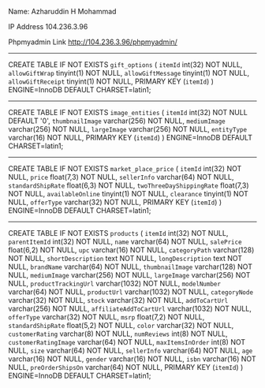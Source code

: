 
Name:
Azharuddin H Mohammad

IP Address
104.236.3.96

Phpmyadmin Link
http://104.236.3.96/phpmyadmin/

***************************************************************

CREATE TABLE IF NOT EXISTS `gift_options` (
  `itemId` int(32) NOT NULL,
  `allowGiftWrap` tinyint(1) NOT NULL,
  `allowGiftMessage` tinyint(1) NOT NULL,
  `allowGiftReceipt` tinyint(1) NOT NULL,
  PRIMARY KEY (`itemId`)
) ENGINE=InnoDB DEFAULT CHARSET=latin1;
***************************************************************

CREATE TABLE IF NOT EXISTS `image_entities` (
  `itemId` int(32) NOT NULL DEFAULT '0',
  `thumbnailImage` varchar(256) NOT NULL,
  `mediumImage` varchar(256) NOT NULL,
  `largeImage` varchar(256) NOT NULL,
  `entityType` varchar(16) NOT NULL,
  PRIMARY KEY (`itemId`)
) ENGINE=InnoDB DEFAULT CHARSET=latin1;
***************************************************************

CREATE TABLE IF NOT EXISTS `market_place_price` (
  `itemId` int(32) NOT NULL,
  `price` float(7,3) NOT NULL,
  `sellerInfo` varchar(64) NOT NULL,
  `standardShipRate` float(6,3) NOT NULL,
  `twoThreeDayShippingRate` float(7,3) NOT NULL,
  `availableOnline` tinyint(1) NOT NULL,
  `clearance` tinyint(1) NOT NULL,
  `offerType` varchar(32) NOT NULL,
  PRIMARY KEY (`itemId`)
) ENGINE=InnoDB DEFAULT CHARSET=latin1;


***************************************************************

CREATE TABLE IF NOT EXISTS `products` (
  `itemId` int(32) NOT NULL,
  `parentItemId` int(32) NOT NULL,
  `name` varchar(64) NOT NULL,
  `salePrice` float(6,2) NOT NULL,
  `upc` varchar(16) NOT NULL,
  `categoryPath` varchar(128) NOT NULL,
  `shortDescription` text NOT NULL,
  `longDescription` text NOT NULL,
  `brandName` varchar(64) NOT NULL,
  `thumbnailImage` varchar(128) NOT NULL,
  `mediumImage` varchar(256) NOT NULL,
  `largeImage` varchar(256) NOT NULL,
  `productTrackingUrl` varchar(1032) NOT NULL,
  `modelNumber` varchar(64) NOT NULL,
  `productUrl` varchar(1032) NOT NULL,
  `categoryNode` varchar(32) NOT NULL,
  `stock` varchar(32) NOT NULL,
  `addToCartUrl` varchar(256) NOT NULL,
  `affiliateAddToCartUrl` varchar(1032) NOT NULL,
  `offerType` varchar(32) NOT NULL,
  `msrp` float(7,2) NOT NULL,
  `standardShipRate` float(5,2) NOT NULL,
  `color` varchar(32) NOT NULL,
  `customerRating` varchar(8) NOT NULL,
  `numReviews` int(8) NOT NULL,
  `customerRatingImage` varchar(64) NOT NULL,
  `maxItemsInOrder` int(8) NOT NULL,
  `size` varchar(64) NOT NULL,
  `sellerInfo` varchar(64) NOT NULL,
  `age` varchar(16) NOT NULL,
  `gender` varchar(16) NOT NULL,
  `isbn` varchar(16) NOT NULL,
  `preOrderShipsOn` varchar(64) NOT NULL,
  PRIMARY KEY (`itemId`)
) ENGINE=InnoDB DEFAULT CHARSET=latin1;
